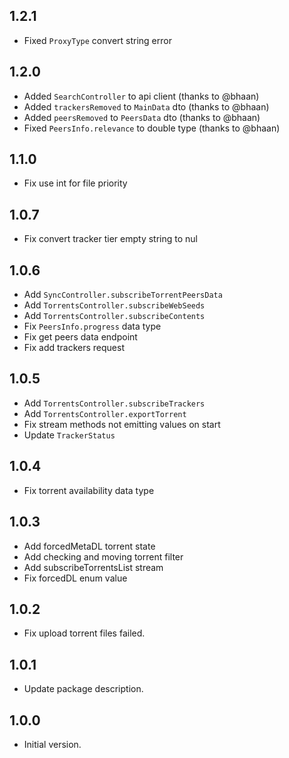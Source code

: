 ## 1.2.1
- Fixed `ProxyType` convert string error

## 1.2.0
- Added `SearchController` to api client (thanks to @bhaan)
- Added `trackersRemoved` to `MainData` dto (thanks to @bhaan)
- Added `peersRemoved` to `PeersData` dto (thanks to @bhaan)
- Fixed `PeersInfo.relevance` to double type (thanks to @bhaan)

## 1.1.0
- Fix use int for file priority

## 1.0.7
- Fix convert tracker tier empty string to nul

## 1.0.6
- Add `SyncController.subscribeTorrentPeersData`
- Add `TorrentsController.subscribeWebSeeds`
- Add `TorrentsController.subscribeContents`
- Fix `PeersInfo.progress` data type
- Fix get peers data endpoint
- Fix add trackers request

## 1.0.5
- Add `TorrentsController.subscribeTrackers`
- Add `TorrentsController.exportTorrent`
- Fix stream methods not emitting values on start
- Update `TrackerStatus`

## 1.0.4
- Fix torrent availability data type

## 1.0.3
- Add forcedMetaDL torrent state
- Add checking and moving torrent filter
- Add subscribeTorrentsList stream
- Fix forcedDL enum value

## 1.0.2
- Fix upload torrent files failed.

## 1.0.1
- Update package description.

## 1.0.0
- Initial version.
